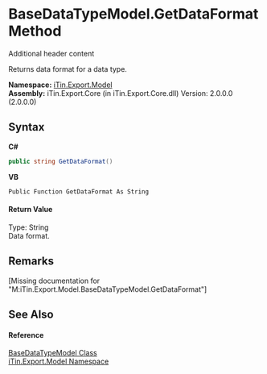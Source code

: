 # BaseDataTypeModel.GetDataFormat Method 
Additional header content 

Returns data format for a data type.

**Namespace:**&nbsp;<a href="N_iTin_Export_Model">iTin.Export.Model</a><br />**Assembly:**&nbsp;iTin.Export.Core (in iTin.Export.Core.dll) Version: 2.0.0.0 (2.0.0.0)

## Syntax

**C#**<br />
``` C#
public string GetDataFormat()
```

**VB**<br />
``` VB
Public Function GetDataFormat As String
```


#### Return Value
Type: String<br />Data format.

## Remarks
\[Missing <remarks> documentation for "M:iTin.Export.Model.BaseDataTypeModel.GetDataFormat"\]

## See Also


#### Reference
<a href="T_iTin_Export_Model_BaseDataTypeModel">BaseDataTypeModel Class</a><br /><a href="N_iTin_Export_Model">iTin.Export.Model Namespace</a><br />
